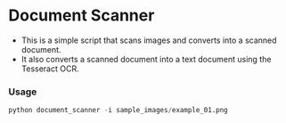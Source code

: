 # Document Scanner
- This is a simple script that scans images and converts into a scanned document.
- It also converts a scanned document into a text document using the Tesseract OCR.

### Usage
```python
python document_scanner -i sample_images/example_01.png
```
